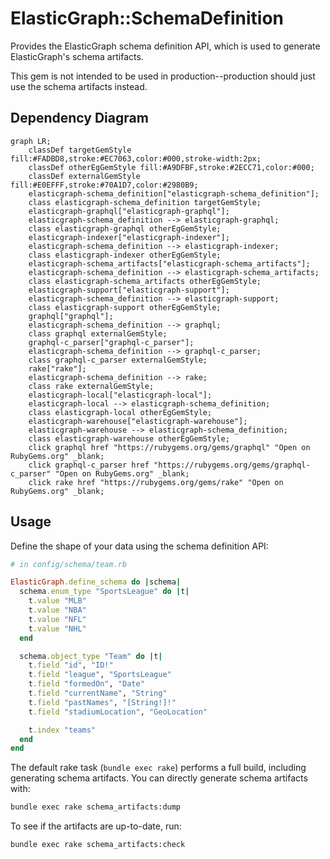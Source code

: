 # ElasticGraph::SchemaDefinition

Provides the ElasticGraph schema definition API, which is used to
generate ElasticGraph's schema artifacts.

This gem is not intended to be used in production--production should
just use the schema artifacts instead.

## Dependency Diagram

```mermaid
graph LR;
    classDef targetGemStyle fill:#FADBD8,stroke:#EC7063,color:#000,stroke-width:2px;
    classDef otherEgGemStyle fill:#A9DFBF,stroke:#2ECC71,color:#000;
    classDef externalGemStyle fill:#E0EFFF,stroke:#70A1D7,color:#2980B9;
    elasticgraph-schema_definition["elasticgraph-schema_definition"];
    class elasticgraph-schema_definition targetGemStyle;
    elasticgraph-graphql["elasticgraph-graphql"];
    elasticgraph-schema_definition --> elasticgraph-graphql;
    class elasticgraph-graphql otherEgGemStyle;
    elasticgraph-indexer["elasticgraph-indexer"];
    elasticgraph-schema_definition --> elasticgraph-indexer;
    class elasticgraph-indexer otherEgGemStyle;
    elasticgraph-schema_artifacts["elasticgraph-schema_artifacts"];
    elasticgraph-schema_definition --> elasticgraph-schema_artifacts;
    class elasticgraph-schema_artifacts otherEgGemStyle;
    elasticgraph-support["elasticgraph-support"];
    elasticgraph-schema_definition --> elasticgraph-support;
    class elasticgraph-support otherEgGemStyle;
    graphql["graphql"];
    elasticgraph-schema_definition --> graphql;
    class graphql externalGemStyle;
    graphql-c_parser["graphql-c_parser"];
    elasticgraph-schema_definition --> graphql-c_parser;
    class graphql-c_parser externalGemStyle;
    rake["rake"];
    elasticgraph-schema_definition --> rake;
    class rake externalGemStyle;
    elasticgraph-local["elasticgraph-local"];
    elasticgraph-local --> elasticgraph-schema_definition;
    class elasticgraph-local otherEgGemStyle;
    elasticgraph-warehouse["elasticgraph-warehouse"];
    elasticgraph-warehouse --> elasticgraph-schema_definition;
    class elasticgraph-warehouse otherEgGemStyle;
    click graphql href "https://rubygems.org/gems/graphql" "Open on RubyGems.org" _blank;
    click graphql-c_parser href "https://rubygems.org/gems/graphql-c_parser" "Open on RubyGems.org" _blank;
    click rake href "https://rubygems.org/gems/rake" "Open on RubyGems.org" _blank;
```

## Usage

Define the shape of your data using the schema definition API:

```ruby
# in config/schema/team.rb

ElasticGraph.define_schema do |schema|
  schema.enum_type "SportsLeague" do |t|
    t.value "MLB"
    t.value "NBA"
    t.value "NFL"
    t.value "NHL"
  end

  schema.object_type "Team" do |t|
    t.field "id", "ID!"
    t.field "league", "SportsLeague"
    t.field "formedOn", "Date"
    t.field "currentName", "String"
    t.field "pastNames", "[String!]!"
    t.field "stadiumLocation", "GeoLocation"

    t.index "teams"
  end
end
```

The default rake task (`bundle exec rake`) performs a full build, including generating schema artifacts.
You can directly generate schema artifacts with:

```bash
bundle exec rake schema_artifacts:dump
```

To see if the artifacts are up-to-date, run:

```bash
bundle exec rake schema_artifacts:check
```

